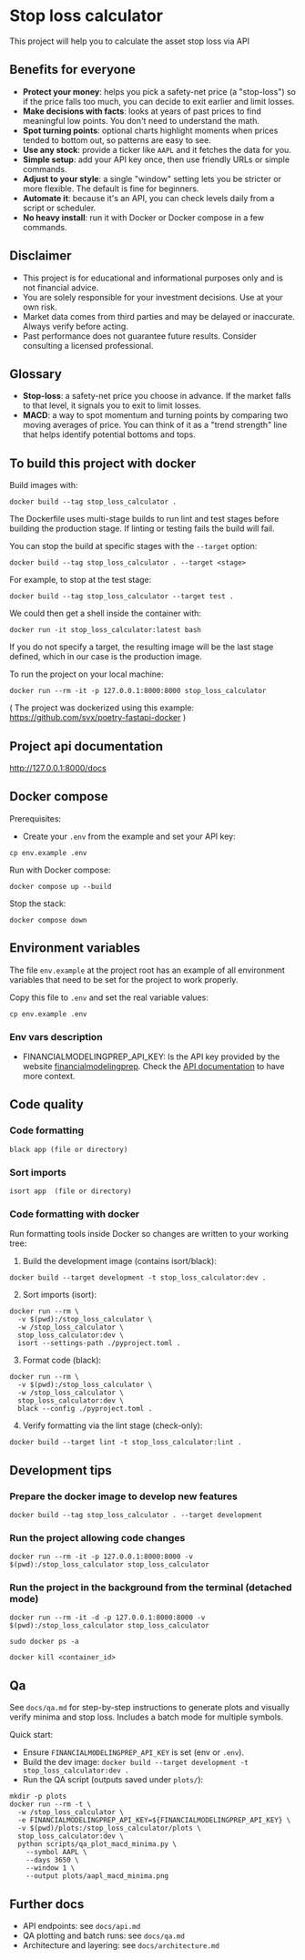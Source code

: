 # Stop loss calculator

This project will help you to calculate the asset stop loss via API

## Benefits for everyone

- **Protect your money**: helps you pick a safety-net price (a "stop-loss") so if the price falls too much, you can decide to exit earlier and limit losses.
- **Make decisions with facts**: looks at years of past prices to find meaningful low points. You don't need to understand the math.
- **Spot turning points**: optional charts highlight moments when prices tended to bottom out, so patterns are easy to see.
- **Use any stock**: provide a ticker like `AAPL` and it fetches the data for you.
- **Simple setup**: add your API key once, then use friendly URLs or simple commands.
- **Adjust to your style**: a single "window" setting lets you be stricter or more flexible. The default is fine for beginners.
- **Automate it**: because it's an API, you can check levels daily from a script or scheduler.
- **No heavy install**: run it with Docker or Docker compose in a few commands.

## Disclaimer

- This project is for educational and informational purposes only and is not financial advice.
- You are solely responsible for your investment decisions. Use at your own risk.
- Market data comes from third parties and may be delayed or inaccurate. Always verify before acting.
- Past performance does not guarantee future results. Consider consulting a licensed professional.

## Glossary

- **Stop-loss**: a safety-net price you choose in advance. If the market falls to that level, it signals you to exit to limit losses.
- **MACD**: a way to spot momentum and turning points by comparing two moving averages of price. You can think of it as a "trend strength" line that helps identify potential bottoms and tops.

## To build this project with docker

Build images with:

```shell
docker build --tag stop_loss_calculator .
```

The Dockerfile uses multi-stage builds to run lint and test stages before building the production stage.
If linting or testing fails the build will fail.

You can stop the build at specific stages with the `--target` option:

```shell
docker build --tag stop_loss_calculator . --target <stage>
```

For example, to stop at the test stage:

```shell
docker build --tag stop_loss_calculator --target test .
```

We could then get a shell inside the container with:

```shell
docker run -it stop_loss_calculator:latest bash
```

If you do not specify a target, the resulting image will be the last stage defined, which in our case is the production image.

To run the project on your local machine:

```shell
docker run --rm -it -p 127.0.0.1:8000:8000 stop_loss_calculator
```

( The project was dockerized using this example: <https://github.com/svx/poetry-fastapi-docker> )

## Project api documentation

http://127.0.0.1:8000/docs

## Docker compose

Prerequisites:
- Create your `.env` from the example and set your API key:
```shell
cp env.example .env
```

Run with Docker compose:
```shell
docker compose up --build
```

Stop the stack:
```shell
docker compose down
```

## Environment variables
The file `env.example` at the project root has an example of all environment variables that need to be set for the project to work properly.

Copy this file to `.env` and set the real variable values:
```shell
cp env.example .env
```

### Env vars description
* FINANCIALMODELINGPREP_API_KEY: Is the API key provided by the website [financialmodelingprep](https://site.financialmodelingprep.com/). Check the [API documentation](https://site.financialmodelingprep.com/developer/docs) to have more context.



## Code quality

### Code formatting
```shell
black app (file or directory)
```
### Sort imports
```shell
isort app  (file or directory)
```

### Code formatting with docker

Run formatting tools inside Docker so changes are written to your working tree:

1. Build the development image (contains isort/black):
```shell
docker build --target development -t stop_loss_calculator:dev .
```

2. Sort imports (isort):
```shell
docker run --rm \
  -v $(pwd):/stop_loss_calculator \
  -w /stop_loss_calculator \
  stop_loss_calculator:dev \
  isort --settings-path ./pyproject.toml .
```

3. Format code (black):
```shell
docker run --rm \
  -v $(pwd):/stop_loss_calculator \
  -w /stop_loss_calculator \
  stop_loss_calculator:dev \
  black --config ./pyproject.toml .
```

4. Verify formatting via the lint stage (check-only):
```shell
docker build --target lint -t stop_loss_calculator:lint .
```

## Development tips

### Prepare the docker image to develop new features
```shell
docker build --tag stop_loss_calculator . --target development
```

### Run the project allowing code changes
```shell
docker run --rm -it -p 127.0.0.1:8000:8000 -v $(pwd):/stop_loss_calculator stop_loss_calculator
```

### Run the project in the background from the terminal (detached mode)
```shell
docker run --rm -it -d -p 127.0.0.1:8000:8000 -v $(pwd):/stop_loss_calculator stop_loss_calculator
```
```shell
sudo docker ps -a
```
```shell
docker kill <container_id>
```

## Qa

See `docs/qa.md` for step-by-step instructions to generate plots and visually verify minima and stop loss. Includes a batch mode for multiple symbols.

Quick start:
- Ensure `FINANCIALMODELINGPREP_API_KEY` is set (env or `.env`).
- Build the dev image: `docker build --target development -t stop_loss_calculator:dev .`
- Run the QA script (outputs saved under `plots/`):
```shell
mkdir -p plots
docker run --rm -t \
  -w /stop_loss_calculator \
  -e FINANCIALMODELINGPREP_API_KEY=${FINANCIALMODELINGPREP_API_KEY} \
  -v $(pwd)/plots:/stop_loss_calculator/plots \
  stop_loss_calculator:dev \
  python scripts/qa_plot_macd_minima.py \
    --symbol AAPL \
    --days 3650 \
    --window 1 \
    --output plots/aapl_macd_minima.png
```

## Further docs

- API endpoints: see `docs/api.md`
- QA plotting and batch runs: see `docs/qa.md`
- Architecture and layering: see `docs/architecture.md`
